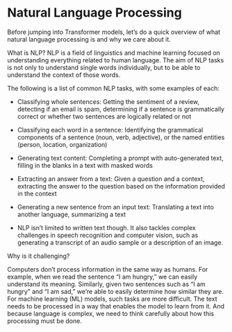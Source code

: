 # Natural Language Processing


Before jumping into Transformer models, let’s do a quick overview of what natural language processing is and why we care about it.



What is NLP?
NLP is a field of linguistics and machine learning focused on understanding everything related to human language. 
The aim of NLP tasks is not only to understand single words individually, but to be able to understand the context of those words.


The following is a list of common NLP tasks, with some examples of each:


- Classifying whole sentences: Getting the sentiment of a review, detecting if an email is spam,
determining if a sentence is grammatically correct or whether two sentences are logically related or not

- Classifying each word in a sentence: Identifying the grammatical components of a sentence (noun, verb, adjective),
or the named entities (person, location, organization)

- Generating text content: Completing a prompt with auto-generated text, filling in the blanks in a text with masked words

- Extracting an answer from a text: Given a question and a context, extracting the answer to the question based on the information provided in the context

- Generating a new sentence from an input text: Translating a text into another language, summarizing a text

- NLP isn’t limited to written text though. It also tackles complex challenges in speech recognition and computer vision,
such as generating a transcript of an audio sample or a description of an image.



Why is it challenging?

Computers don’t process information in the same way as humans. 
For example, when we read the sentence “I am hungry,” we can easily understand its meaning. 
Similarly, given two sentences such as “I am hungry” and “I am sad,” we’re able to easily determine how similar they are. 
For machine learning (ML) models, such tasks are more difficult. The text needs to be processed in a way that enables the model to learn from it.
And because language is complex, we need to think carefully about how this processing must be done. 
